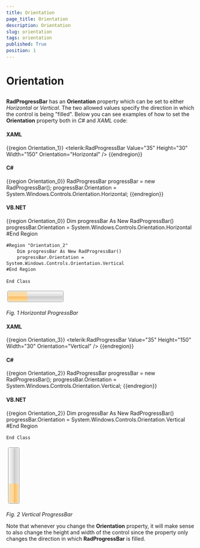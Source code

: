 ```yaml
---
title: Orientation
page_title: Orientation
description: Orientation
slug: orientation
tags: orientation
published: True
position: 1
---
```


# Orientation



## 

__RadProgressBar__ has an __Orientation__ property which can be set to either *Horizontal* or *Vertical*. The two allowed values specify the direction in which the control is being "filled". Below you can see examples of how to set the __Orientation__ property both in *C#* and *XAML* code:

#### __XAML__

{{region Orientation_1}}
	<telerik:RadProgressBar Value="35" Height="30" Width="150" Orientation="Horizontal" />
	{{endregion}}



#### __C#__

{{region Orientation_0}}
	RadProgressBar progressBar = new RadProgressBar();
	progressBar.Orientation = System.Windows.Controls.Orientation.Horizontal;
	{{endregion}}



#### __VB.NET__

{{region Orientation_0}}
		Dim progressBar As New RadProgressBar()
		progressBar.Orientation = System.Windows.Controls.Orientation.Horizontal
	#End Region
	
	#Region "Orientation_2"
		Dim progressBar As New RadProgressBar()
		progressBar.Orientation = System.Windows.Controls.Orientation.Vertical
	#End Region
	
	End Class



![](images/progress_horizontal.jpg)

*Fig. 1 Horizontal ProgressBar*

#### __XAML__

{{region Orientation_3}}
	<telerik:RadProgressBar Value="35" Height="150" Width="30" Orientation="Vertical" />
	{{endregion}}



#### __C#__

{{region Orientation_2}}
	RadProgressBar progressBar = new RadProgressBar();
	progressBar.Orientation = System.Windows.Controls.Orientation.Vertical;
	{{endregion}}



#### __VB.NET__

{{region Orientation_2}}
		Dim progressBar As New RadProgressBar()
		progressBar.Orientation = System.Windows.Controls.Orientation.Vertical
	#End Region
	
	End Class



![](images/progress_vertical.jpg)

*Fig. 2 Vertical ProgressBar*

Note that whenever you change the __Orientation__ property, it will make sense to also change the height and width of the control since the property only changes the direction in which __RadProgressBar__ is filled.
